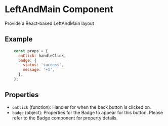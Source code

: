 # LeftAndMain Component

Provide a React-based LeftAndMain layout

## Example

```js
    const props = {
      onClick: handleClick,
      badge: {
        status: 'success',
        message: '+1',
      },
    };
```

## Properties
* `onClick` (function): Handler for when the back button is clicked on.
* `badge` (object): Properties for the Badge to appear for this button. Please refer to the Badge component for property details.
